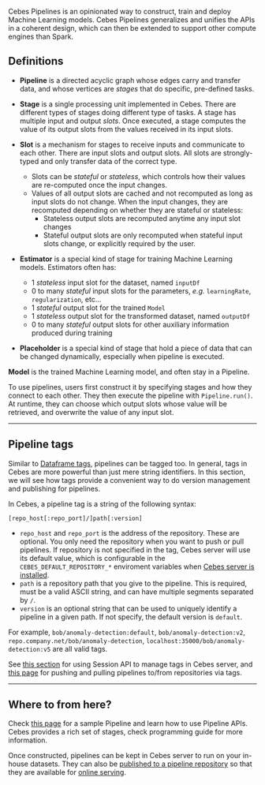 Cebes Pipelines is an opinionated way to construct, train and deploy Machine Learning models.
Cebes Pipelines generalizes and unifies the APIs in a coherent design, which can then be extended
to support other compute engines than Spark.

## Definitions

- **Pipeline** is a directed acyclic graph whose edges carry and transfer data, and whose vertices 
are _stages_ that do specific, pre-defined tasks. 
- **Stage** is a single processing unit implemented in Cebes. There are different types of stages 
doing different type of tasks. A stage has multiple input and output _slots_. Once executed, a stage
computes the value of its output slots from the values received in its input slots.
- **Slot** is a mechanism for stages to receive inputs and communicate to each other. 
There are input slots and output slots. All slots are strongly-typed and only 
transfer data of the correct type.
    - Slots can be _stateful_ or _stateless_, which controls how their values are re-computed once 
    the input changes.
    - Values of all output slots are cached and not recomputed as long as input slots do not change.
    When the input changes, they are recomputed depending on whether they are stateful or stateless:
        - Stateless output slots are recomputed anytime any input slot changes
        - Stateful output slots are only recomputed when stateful input slots change, or explicitly
        required by the user.
- **Estimator** is a special kind of stage for training Machine Learning models. Estimators often 
has:
    - 1 _stateless_ input slot for the dataset, named `inputDf`
    - 0 to many _stateful_ input slots for the parameters, _e.g._ `learningRate`, `regularization`, etc...
    - 1 _stateful_ output slot for the trained `Model`
    - 1 _stateless_ output slot for the transformed dataset, named `outputDf`
    - 0 to many _stateful_ output slots for other auxiliary information produced during training
    
- **Placeholder** is a special kind of stage that hold a piece of data that can be changed dynamically,
especially when pipeline is executed.

**Model** is the trained Machine Learning model, and often stay in a Pipeline.

To use pipelines, users first construct it by specifying stages and how they connect to each other.
They then execute the pipeline with `Pipeline.run()`. At runtime, they can choose which output slots
whose value will be retrieved, and overwrite the value of any input slot.

---
<a name="pipeline-tags"></a>
## Pipeline tags

Similar to [Dataframe tags](dataframe_concepts.md#dataframe-tags), pipelines can be tagged too. 
In general, tags in Cebes are more powerful than just mere string identifiers. In this section,
we will see how tags provide a convenient way to do version management and publishing for pipelines.

In Cebes, a pipeline tag is a string of the following syntax:

```
[repo_host[:repo_port]/]path[:version]
```

- `repo_host` and `repo_port` is the address of the repository. These are optional. You only need
the repository when you want to push or pull pipelines. If repository is not specified in the tag,
Cebes server will use its default value, which is configurable in the `CEBES_DEFAULT_REPOSITORY_*`
enviroment variables when [Cebes server is installed](installation.md).
- `path` is a repository path that you give to the pipeline. This is required, must be a valid ASCII
string, and can have multiple segments separated by `/`.
- `version` is an optional string that can be used to uniquely identify a pipeline in a given path.
If not specify, the default version is `default`.

For example, `bob/anomaly-detection:default`, `bob/anomaly-detection:v2`, `repo.company.net/bob/anomaly-detection`,
`localhost:35000/bob/anomaly-detection:v5` are all valid tags.

See [this section](session_df.md) for using Session API to manage tags in Cebes server, and 
[this page](pipelines_repo.md) for pushing and pulling pipelines to/from repositories via tags.

---
## Where to from here?

Check [this page](pipelines_api.md) for a sample Pipeline and learn how to use Pipeline APIs.
Cebes provides a rich set of stages, check programming guide for more information.

Once constructed, pipelines can be kept in Cebes server to run on your in-house datasets. They can also
be [published to a pipeline repository](pipelines_repo.md) so that they are available for 
[online serving](serving.md).
